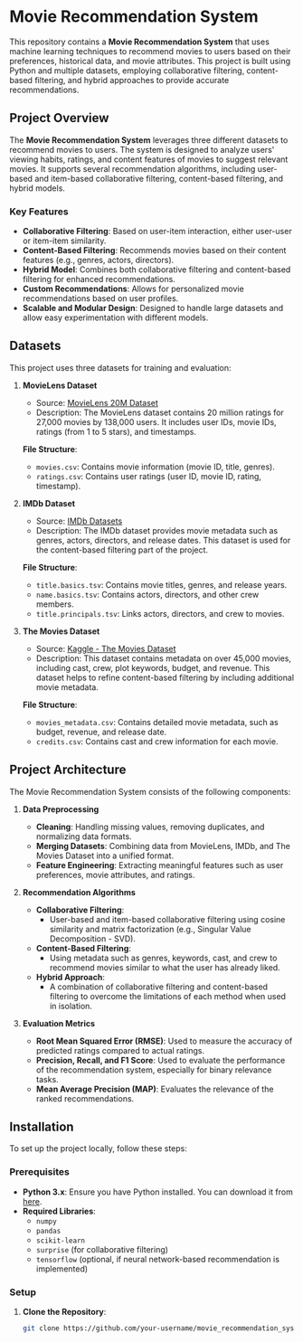 # Movie Recommendation System

This repository contains a **Movie Recommendation System** that uses machine learning techniques to recommend movies to users based on their preferences, historical data, and movie attributes. This project is built using Python and multiple datasets, employing collaborative filtering, content-based filtering, and hybrid approaches to provide accurate recommendations.

## Project Overview

The **Movie Recommendation System** leverages three different datasets to recommend movies to users. The system is designed to analyze users' viewing habits, ratings, and content features of movies to suggest relevant movies. It supports several recommendation algorithms, including user-based and item-based collaborative filtering, content-based filtering, and hybrid models.

### Key Features
- **Collaborative Filtering**: Based on user-item interaction, either user-user or item-item similarity.
- **Content-Based Filtering**: Recommends movies based on their content features (e.g., genres, actors, directors).
- **Hybrid Model**: Combines both collaborative filtering and content-based filtering for enhanced recommendations.
- **Custom Recommendations**: Allows for personalized movie recommendations based on user profiles.
- **Scalable and Modular Design**: Designed to handle large datasets and allow easy experimentation with different models.

## Datasets

This project uses three datasets for training and evaluation:

1. **MovieLens Dataset**
   - Source: [MovieLens 20M Dataset](https://grouplens.org/datasets/movielens/)
   - Description: The MovieLens dataset contains 20 million ratings for 27,000 movies by 138,000 users. It includes user IDs, movie IDs, ratings (from 1 to 5 stars), and timestamps.
   
   **File Structure**:
   - `movies.csv`: Contains movie information (movie ID, title, genres).
   - `ratings.csv`: Contains user ratings (user ID, movie ID, rating, timestamp).

2. **IMDb Dataset**
   - Source: [IMDb Datasets](https://www.imdb.com/interfaces/)
   - Description: The IMDb dataset provides movie metadata such as genres, actors, directors, and release dates. This dataset is used for the content-based filtering part of the project.
   
   **File Structure**:
   - `title.basics.tsv`: Contains movie titles, genres, and release years.
   - `name.basics.tsv`: Contains actors, directors, and other crew members.
   - `title.principals.tsv`: Links actors, directors, and crew to movies.

3. **The Movies Dataset**
   - Source: [Kaggle - The Movies Dataset](https://www.kaggle.com/rounakbanik/the-movies-dataset)
   - Description: This dataset contains metadata on over 45,000 movies, including cast, crew, plot keywords, budget, and revenue. This dataset helps to refine content-based filtering by including additional movie metadata.
   
   **File Structure**:
   - `movies_metadata.csv`: Contains detailed movie metadata, such as budget, revenue, and release date.
   - `credits.csv`: Contains cast and crew information for each movie.

## Project Architecture

The Movie Recommendation System consists of the following components:

1. **Data Preprocessing**
   - **Cleaning**: Handling missing values, removing duplicates, and normalizing data formats.
   - **Merging Datasets**: Combining data from MovieLens, IMDb, and The Movies Dataset into a unified format.
   - **Feature Engineering**: Extracting meaningful features such as user preferences, movie attributes, and ratings.

2. **Recommendation Algorithms**
   - **Collaborative Filtering**:
     - User-based and item-based collaborative filtering using cosine similarity and matrix factorization (e.g., Singular Value Decomposition - SVD).
   - **Content-Based Filtering**:
     - Using metadata such as genres, keywords, cast, and crew to recommend movies similar to what the user has already liked.
   - **Hybrid Approach**:
     - A combination of collaborative filtering and content-based filtering to overcome the limitations of each method when used in isolation.

3. **Evaluation Metrics**
   - **Root Mean Squared Error (RMSE)**: Used to measure the accuracy of predicted ratings compared to actual ratings.
   - **Precision, Recall, and F1 Score**: Used to evaluate the performance of the recommendation system, especially for binary relevance tasks.
   - **Mean Average Precision (MAP)**: Evaluates the relevance of the ranked recommendations.

## Installation

To set up the project locally, follow these steps:

### Prerequisites

- **Python 3.x**: Ensure you have Python installed. You can download it from [here](https://www.python.org/downloads/).
- **Required Libraries**:
  - `numpy`
  - `pandas`
  - `scikit-learn`
  - `surprise` (for collaborative filtering)
  - `tensorflow` (optional, if neural network-based recommendation is implemented)

### Setup

1. **Clone the Repository**:
   ```bash
   git clone https://github.com/your-username/movie_recommendation_system.git
